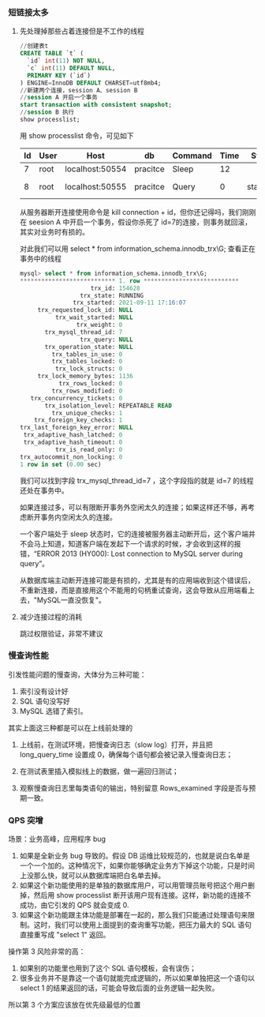 ### 短链接太多

1. 先处理掉那些占着连接但是不工作的线程

   ```sql
   //创建表t
   CREATE TABLE `t` (
     `id` int(11) NOT NULL,
     `c` int(11) DEFAULT NULL,
     PRIMARY KEY (`id`)
   ) ENGINE=InnoDB DEFAULT CHARSET=utf8mb4;
   //新建两个连接，session A、session B
   //session A 开启一个事务
   start transaction with consistent snapshot;
   //session B 执行
   show processlist;
   ```

   用 show processlist 命令，可见如下

   | Id   | User | Host            | db       | Command | Time | State    | Info             |
   | ---- | ---- | --------------- | -------- | ------- | ---- | -------- | ---------------- |
   | 7    | root | localhost:50554 | pracitce | Sleep   | 12   |          | NULL             |
   | 8    | root | localhost:50555 | pracitce | Query   | 0    | starting | show processlist |

   从服务器断开连接使用命令是 kill connection + id，但你还记得吗，我们刚刚在 seesion A 中开启一个事务，假设你杀死了 id=7的连接，则事务就回滚，其实对业务时有损的。

   对此我们可以用 select * from information_schema.innodb_trx\G; 查看正在事务中的线程

   ```sql
   mysql> select * from information_schema.innodb_trx\G;
   *************************** 1. row ***************************
                       trx_id: 154628
                    trx_state: RUNNING
                  trx_started: 2021-09-11 17:16:07
        trx_requested_lock_id: NULL
             trx_wait_started: NULL
                   trx_weight: 0
          trx_mysql_thread_id: 7
                    trx_query: NULL
          trx_operation_state: NULL
            trx_tables_in_use: 0
            trx_tables_locked: 0
             trx_lock_structs: 0
        trx_lock_memory_bytes: 1136
              trx_rows_locked: 0
            trx_rows_modified: 0
      trx_concurrency_tickets: 0
          trx_isolation_level: REPEATABLE READ
            trx_unique_checks: 1
       trx_foreign_key_checks: 1
   trx_last_foreign_key_error: NULL
    trx_adaptive_hash_latched: 0
    trx_adaptive_hash_timeout: 0
             trx_is_read_only: 0
   trx_autocommit_non_locking: 0
   1 row in set (0.00 sec)
   ```

   我们可以找到字段 trx_mysql_thread_id=7 ，这个字段指的就是 id=7 的线程还处在事务中。

   如果连接过多，可以有限断开事务外空闲太久的连接；如果这样还不够，再考虑断开事务内空闲太久的连接。

   一个客户端处于 sleep 状态时，它的连接被服务器主动断开后，这个客户端并不会马上知道，知道客户端在发起下一个请求的时候，才会收到这样的报错，“ERROR 2013 (HY000): Lost connection to MySQL server during query”。

   从数据库端主动断开连接可能是有损的，尤其是有的应用端收到这个错误后，不重新连接，而是直接用这个不能用的句柄重试查询，这会导致从应用端看上去，"MySQL一直没恢复"。

2. 减少连接过程的消耗

   跳过权限验证，非常不建议

### 慢查询性能

引发性能问题的慢查询，大体分为三种可能：

1. 索引没有设计好
2. SQL 语句没写好
3. MySQL 选错了索引。

其实上面这三种都是可以在上线前处理的

1. 上线前，在测试环境，把慢查询日志（slow log）打开，并且把 long_query_time 设置成 0，确保每个语句都会被记录入慢查询日志；

2. 在测试表里插入模拟线上的数据，做一遍回归测试；

3. 观察慢查询日志里每类语句的输出，特别留意 Rows_examined 字段是否与预期一致。

   

### QPS 突增

场景：业务高峰，应用程序 bug

1. 如果是全新业务 bug 导致的。假设 DB 运维比较规范的，也就是说白名单是一个一个加的。这种情况下，如果你能够确定业务方下掉这个功能，只是时间上没那么快，就可以从数据库端把白名单去掉。
2. 如果这个新功能使用的是单独的数据库用户，可以用管理员账号把这个用户删掉，然后用 show processlist 断开该用户现有连接。这样，新功能的连接不成功，由它引发的 QPS 就会变成 0.
3. 如果这个新功能跟主体功能是部署在一起的，那么我们只能通过处理语句来限制。这时，我们可以使用上面提到的查询重写功能，把压力最大的 SQL 语句直接重写成 "select 1" 返回。

操作第 3 风险非常的高：

1. 如果别的功能里也用到了这个 SQL 语句模板，会有误伤；
2. 很多业务并不是靠这一个语句就能完成逻辑的，所以如果单独把这一个语句以 select 1 的结果返回的话，可能会导致后面的业务逻辑一起失败。

所以第 3 个方案应该放在优先级最低的位置